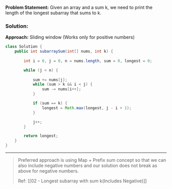**Problem Statement:** Given an array and a sum k, we need to print the length of the longest subarray that sums to k.

### Solution:

**Approach:** Sliding window (Works only for positive numbers)

```java
class Solution {
    public int subarraySum(int[] nums, int k) {
    
        int i = 0, j = 0, n = nums.length, sum = 0, longest = 0;

        while (j < n) {
        
            sum += nums[j];
            while (sum > k && i < j) {
                sum -= nums[i++];
            }

            if (sum == k) {
                longest = Math.max(longest, j - i + 1);
            }

            j++;
        }

        return longest;
    }
}
```

---

> Preferred approach is using Map + Prefix sum concept so that we can also include negative numbers and our solution does not break as above for negative numbers.
> 
> Ref: [[02 - Longest subarray with sum k(Includes Negative)]]